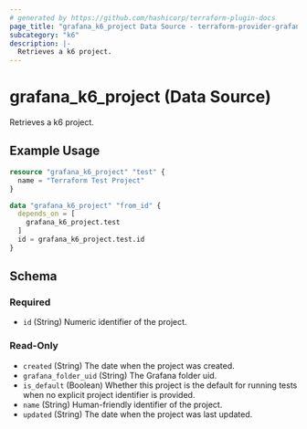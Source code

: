 ```yaml
---
# generated by https://github.com/hashicorp/terraform-plugin-docs
page_title: "grafana_k6_project Data Source - terraform-provider-grafana"
subcategory: "k6"
description: |-
  Retrieves a k6 project.
---
```


# grafana_k6_project (Data Source)

Retrieves a k6 project.

## Example Usage

```terraform
resource "grafana_k6_project" "test" {
  name = "Terraform Test Project"
}

data "grafana_k6_project" "from_id" {
  depends_on = [
    grafana_k6_project.test
  ]
  id = grafana_k6_project.test.id
}
```

<!-- schema generated by tfplugindocs -->
## Schema

### Required

- `id` (String) Numeric identifier of the project.

### Read-Only

- `created` (String) The date when the project was created.
- `grafana_folder_uid` (String) The Grafana folder uid.
- `is_default` (Boolean) Whether this project is the default for running tests when no explicit project identifier is provided.
- `name` (String) Human-friendly identifier of the project.
- `updated` (String) The date when the project was last updated.
